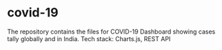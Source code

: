 # covid-19
The repository contains the files for COVID-19 Dashboard showing cases tally globally and in India.
Tech stack: Charts.js, REST API
